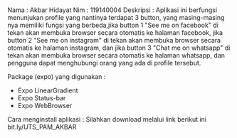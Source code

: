 #  
Nama : Akbar Hidayat
Nim : 119140004
Deskripsi : Aplikasi ini berfungsi menunjukan profile yang nantinya terdapat 3 button, yang masing-masing nya memiliki fungsi yang berbeda,jika button 1 "See me on facebook" di tekan akan membuka browser secara otomatis ke halaman facebook, jika button 2 "See me on instagram" di tekan akan membuka browser secara otomatis ke halaman instagram, dan jika button 3 "Chat me on whatsapp" di tekan akan membuka browser secara otomatis ke halaman whatsapp, dan pengguna dapat menghubungi orang yang ada di profile tersebut.

Package (expo) yang digunakan :
 - Expo LinearGradient
 - Expo Status-bar
 - Expo WebBrowser

Cara menginstall aplikasi : Silahkan download melalui link berikut ini bit.ly/UTS_PAM_AKBAR
 
